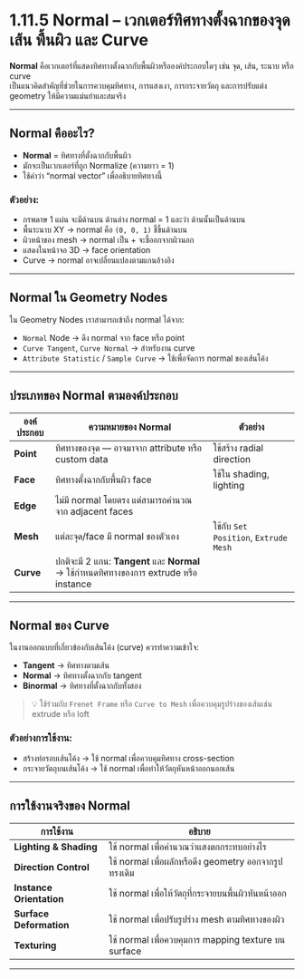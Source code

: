 # 1.11.5 Normal – เวกเตอร์ทิศทางตั้งฉากของจุด เส้น พื้นผิว และ Curve

**Normal** คือเวกเตอร์ที่แสดงทิศทางตั้งฉากกับพื้นผิวหรือองค์ประกอบใดๆ เช่น จุด, เส้น, ระนาบ หรือ curve  
เป็นแนวคิดสำคัญที่ช่วยในการควบคุมทิศทาง, การแสงเงา, การกระจายวัตถุ และการปรับแต่ง geometry ให้มีความแม่นยำและสมจริง

---

## Normal คืออะไร?

- **Normal** = ทิศทางที่ตั้งฉากกับพื้นผิว
- มักจะเป็นเวกเตอร์ที่ถูก Normalize (ความยาว = 1)
- ใช้คำว่า “normal vector” เพื่ออธิบายทิศทางนี้

### ตัวอย่าง:
- กรพดาษ 1 แผ่น จะมีด้านบน ด้านล่าง normal = 1 และว่า ด้านนั้นเป็นด้านบน
- พื้นระนาบ XY → normal คือ `(0, 0, 1)` ชี้ขึ้นด้านบน
- ผิวหน้าของ mesh → normal เป็น + จะชี้ออกจากผิวนอก 
- แสดงในหน้าจอ 3D → face orientation
- Curve → normal อาจเปลี่ยนแปลงตามแกนอ้างอิง

---

## Normal ใน Geometry Nodes

ใน Geometry Nodes เราสามารถเข้าถึง normal ได้จาก:

- `Normal` Node → ดึง normal จาก face หรือ point
- `Curve Tangent`, `Curve Normal` → สำหรับงาน curve
- `Attribute Statistic` / `Sample Curve` → ใช้เพื่อจัดการ normal ของเส้นโค้ง

---

## ประเภทของ Normal ตามองค์ประกอบ

| องค์ประกอบ | ความหมายของ Normal | ตัวอย่าง |
|------------|----------------------|----------|
| **Point** | ทิศทางของจุด — อาจมาจาก attribute หรือ custom data | ใช้สร้าง radial direction |
| **Face** | ทิศทางตั้งฉากกับพื้นผิว face | ใช้ใน shading, lighting |
| **Edge** | ไม่มี normal โดยตรง แต่สามารถคำนวณจาก adjacent faces |
| **Mesh** | แต่ละจุด/face มี normal ของตัวเอง | ใช้กับ `Set Position`, `Extrude Mesh` |
| **Curve** | ปกติจะมี 2 แกน: **Tangent** และ **Normal** → ใช้กำหนดทิศทางของการ extrude หรือ instance |

<!-- เพิ่มรูปภาพ -->
<!-- ![normal-vector](../images/normal-vector-diagram.png) -->

---

## Normal ของ Curve

ในงานออกแบบที่เกี่ยวข้องกับเส้นโค้ง (curve) ควรทำความเข้าใจ:

- **Tangent** → ทิศทางตามเส้น
- **Normal** → ทิศทางตั้งฉากกับ tangent
- **Binormal** → ทิศทางที่ตั้งฉากกับทั้งสอง

> 💡 ใช้ร่วมกับ `Frenet Frame` หรือ `Curve to Mesh` เพื่อควบคุมรูปร่างของเส้นเช่น extrude หรือ loft

### ตัวอย่างการใช้งาน:
- สร้างท่อรอบเส้นโค้ง → ใช้ normal เพื่อควบคุมทิศทาง cross-section
- กระจายวัตถุบนเส้นโค้ง → ใช้ normal เพื่อทำให้วัตถุหันหน้าออกนอกเส้น

<!-- เพิ่มรูป curve normal -->
<!-- ![curve-normal](../images/curve-normal-example.png) -->

---

## การใช้งานจริงของ Normal

| การใช้งาน | อธิบาย |
|-----------|--------|
| **Lighting & Shading** | ใช้ normal เพื่อคำนวณว่าแสงตกกระทบอย่างไร |
| **Direction Control** | ใช้ normal เพื่อผลักหรือดึง geometry ออกจากรูปทรงเดิม |
| **Instance Orientation** | ใช้ normal เพื่อให้วัตถุที่กระจายบนพื้นผิวหันหน้าออก |
| **Surface Deformation** | ใช้ normal เพื่อปรับรูปร่าง mesh ตามทิศทางของผิว |
| **Texturing** | ใช้ normal เพื่อควบคุมการ mapping texture บน surface |

---

<!-- ## ตัวอย่างใน Geometry Nodes

```text
[Position] -> [Vector Math: Add] -> [Set Position]
         ↑
        [Normal] * Strength -->